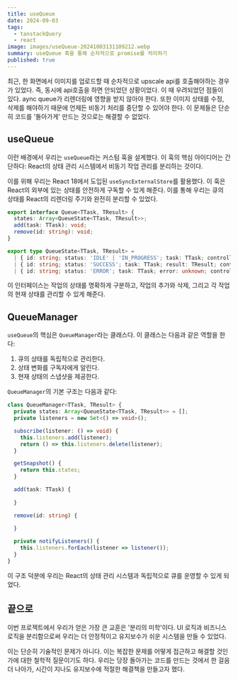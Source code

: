 ```yaml
---
title: useQueue
date: 2024-09-03
tags:
  - tanstackQuery
  - react
image: images/useQueue-20241003131109212.webp
summary: useQueue 훅을 통해 순차적으로 promise를 처리하기
published: true
---
```

최근, 한 화면에서 이미지를 업로드할 때 순차적으로 upscale api를 호출해야하는 경우가 있었다. 즉, 동시에 api호출을 하면 안되었던 상황이었다. 이 때 우려되었던 점들이 있다. aync queue가 리렌더링에 영향을 받지 않아야 한다. 또한 이미지 상태를 수정, 삭제를 해야하기 때문에 언제든 비동기 처리를 중단할 수 있어야 한다. 이 문제들은 단순히 코드를 '돌아가게' 만드는 것으로는 해결할 수 없었다. 

## useQueue

이런 배경에서 우리는 `useQueue`라는 커스텀 훅을 설계했다. 이 훅의 핵심 아이디어는 간단하다: React의 상태 관리 시스템에서 비동기 작업 관리를 분리하는 것이다.

이를 위해 우리는 React 18에서 도입된 `useSyncExternalStore`를 활용했다. 이 훅은 React의 외부에 있는 상태를 안전하게 구독할 수 있게 해준다. 이를 통해 우리는 큐의 상태를 React의 리렌더링 주기와 완전히 분리할 수 있었다.


```typescript
export interface Queue<TTask, TResult> {
  states: Array<QueueState<TTask, TResult>>;
  add(task: TTask): void;
  remove(id: string): void;
}

export type QueueState<TTask, TResult> =
  | { id: string; status: 'IDLE' | 'IN_PROGRESS'; task: TTask; controller: AbortController }
  | { id: string; status: 'SUCCESS'; task: TTask; result: TResult; controller: AbortController }
  | { id: string; status: 'ERROR'; task: TTask; error: unknown; controller: AbortController };
```

이 인터페이스는 작업의 상태를 명확하게 구분하고, 작업의 추가와 삭제, 그리고 각 작업의 현재 상태를 관리할 수 있게 해준다.

## QueueManager

`useQueue`의 핵심은 `QueueManager`라는 클래스다. 이 클래스는 다음과 같은 역할을 한다:

1. 큐의 상태를 독립적으로 관리한다.
2. 상태 변화를 구독자에게 알린다.
3. 현재 상태의 스냅샷을 제공한다.

`QueueManager`의 기본 구조는 다음과 같다:

```typescript
class QueueManager<TTask, TResult> {
  private states: Array<QueueState<TTask, TResult>> = [];
  private listeners = new Set<() => void>();

  subscribe(listener: () => void) {
    this.listeners.add(listener);
    return () => this.listeners.delete(listener);
  }

  getSnapshot() {
    return this.states;
  }

  add(task: TTask) {
 
  }

  remove(id: string) {
 
  }

  private notifyListeners() {
    this.listeners.forEach(listener => listener());
  }
}
```

이 구조 덕분에 우리는 React의 상태 관리 시스템과 독립적으로 큐를 운영할 수 있게 되었다.

## 끝으로

이번 프로젝트에서 우리가 얻은 가장 큰 교훈은 '분리의 미학'이다. UI 로직과 비즈니스 로직을 분리함으로써 우리는 더 안정적이고 유지보수가 쉬운 시스템을 만들 수 있었다.

이는 단순히 기술적인 문제가 아니다. 이는 복잡한 문제를 어떻게 접근하고 해결할 것인가에 대한 철학적 질문이기도 하다. 우리는 당장 돌아가는 코드를 만드는 것에서 한 걸음 더 나아가, 시간이 지나도 유지보수에 적절한 해결책을 만들고자 했다.